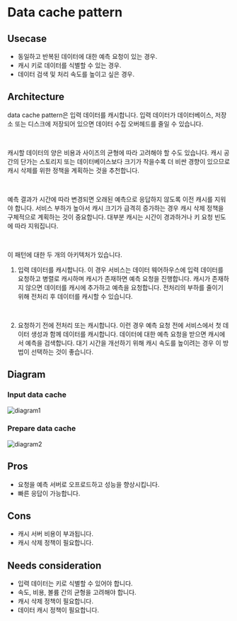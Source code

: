 # Data cache pattern

## Usecase
- 동일하고 반복된 데이터에 대한 예측 요청이 있는 경우.
- 캐시 키로 데이터를 식별할 수 있는 경우.
- 데이터 검색 및 처리 속도를 높이고 싶은 경우.


## Architecture
data cache pattern은 입력 데이터를 캐시합니다. 입력 데이터가 데이터베이스, 저장소 또는 디스크에 저장되어 있으면 데이터 수집 오버헤드를 줄일 수 있습니다. 

<br>

캐시할 데이터의 양은 비용과 사이즈의 균형에 따라 고려해야 할 수도 있습니다. 캐시 공간의 단가는 스토리지 또는 데이터베이스보다 크기가 작을수록 더 비싼 경향이 있으므로 캐시 삭제를 위한 정책을 계획하는 것을 추천합니다.

<br>

예측 결과가 시간에 따라 변경되면 오래된 예측으로 응답하지 않도록 이전 캐시를 지워야 합니다. 서비스 부하가 높아서 캐시 크기가 급격히 증가하는 경우 캐시 삭제 정책을 구체적으로 계획하는 것이 중요합니다. 대부분 캐시는 시간이 경과하거나 키 요청 빈도에 따라 지워집니다.

<br>

이 패턴에 대한 두 개의 아키텍처가 있습니다.

1. 입력 데이터를 캐시합니다. 이 경우 서비스는 데이터 웨어하우스에 입력 데이터를 요청하고 병렬로 캐시하며 캐시가 존재하면 예측 요청을 진행합니다. 캐시가 존재하지 않으면 데이터를 캐시에 추가하고 예측을 요청합니다. 전처리의 부하를 줄이기 위해 전처리 후 데이터를 캐시할 수 있습니다.

<br>

2. 요청하기 전에 전처리 또는 캐시합니다. 이런 경우 예측 요청 전에 서비스에서 첫 데이터 생성과 함께 데이터를 캐시합니다. 데이터에 대한 예측 요청을 받으면 캐시에서 예측을 검색합니다. 대기 시간을 개선하기 위해 캐시 속도를 높이려는 경우 이 방법이 선택하는 것이 좋습니다.


## Diagram
### Input data cache
![diagram1](diagram1.png)

### Prepare data cache
![diagram2](diagram2.png)


## Pros
- 요청을 예측 서버로 오프로드하고 성능을 향상시킵니다.
- 빠른 응답이 가능합니다.

## Cons
- 캐시 서버 비용이 부과됩니다.
- 캐시 삭제 정책이 필요합니다.

## Needs consideration
- 입력 데이터는 키로 식별할 수 있어야 합니다.
- 속도, 비용, 볼륨 간의 균형을 고려해야 합니다.
- 캐시 삭제 정책이 필요합니다.
- 데이터 캐시 정책이 필요합니다.